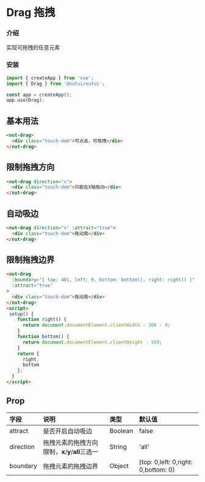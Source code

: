# Drag 拖拽
### 介绍

实现可拖拽的任意元素

### 安装

``` javascript
import { createApp } from 'vue';
import { Drag } from '@nutui/nutui';

const app = createApp();
app.use(Drag);
```

## 基本用法
```html
<nut-drag>
  <div class="touch-dom">可点击，可拖拽</div>
</nut-drag>
```
## 限制拖拽方向
```html
<nut-drag direction="x">
  <div class="touch-dom">只能在X轴拖动</div>
</nut-drag>
```
## 自动吸边
```html
<nut-drag direction="x" :attract="true">
  <div class="touch-dom">拖动我</div>
</nut-drag>
```
## 限制拖拽边界
```html
<nut-drag
  :boundary="{ top: 401, left: 9, bottom: bottom(), right: right() }"
  :attract="true"
>
  <div class="touch-dom">拖动我</div>
</nut-drag>
<script>
 setup() {
    function right() {
      return document.documentElement.clientWidth - 300 - 9;
    }
    function bottom() {
      return document.documentElement.clientHeight - 559;
    }
    return {
      right,
      bottom
    };
  }
</script>
```
## Prop

| 字段      | 说明                                              | 类型           | 默认值                              |
| :-------- | :------------------------------------------------ | :------------- | :---------------------------------- |
| attract   | 是否开启自动吸边                                  | Boolean        | false                                |
| direction | 拖拽元素的拖拽方向限制，**x**/**y**/**all**三选一 | String         | 'all'                               |
| boundary  | 拖拽元素的拖拽边界                                | Object         | {top: 0,left: 0,right: 0,bottom: 0} |